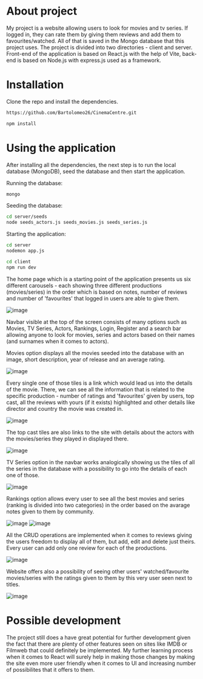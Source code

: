 # About project

My project is a website allowing users to look for movies and tv series. If logged in, they can rate them by giving them reviews and add them to favourites/watched. All of that is saved in the Mongo database that this project uses. The project is divided into two directories - client and server. Front-end of the application is based on React.js with the help of Vite, back-end is based on Node.js with express.js used as a framework.


# Installation

Clone the repo and install the dependencies.
```bash
https://github.com/Bartolomeo26/CinemaCentre.git
```
```bash
npm install
```

# Using the application
After installing all the dependencies, the next step is to run the local database (MongoDB), seed the database and then start the application. 

Running the database:
```bash
mongo
```
Seeding the database:
```bash
cd server/seeds
node seeds_actors.js seeds_movies.js seeds_series.js
```
Starting the application:
```bash
cd server
nodemon app.js
```
```bash
cd client
npm run dev
```
The home page which is a starting point of the application presents us six different carousels - each showing three different productions (movies/series) in the order which is based on notes, number of reviews and number of 'favourites' that logged in users are able to give them.

![image](https://github.com/Bartolomeo26/CinemaCentre/assets/64313992/c9e8b52f-5c9f-4faf-87ef-68574f5a6f6a)

Navbar visible at the top of the screen consists of many options such as Movies, TV Series, Actors, Rankings, Login, Register and a search bar allowing anyone to look for movies, series and actors based on their names (and surnames when it comes to actors).

Movies option displays all the movies seeded into the database with an image, short description, year of release and an average rating. 

![image](https://github.com/Bartolomeo26/CinemaCentre/assets/64313992/d074d026-451d-404e-a5c9-2b2123e7db79)

Every single one of those tiles is a link which would lead us into the details of the movie. There, we can see all the information that is related to the specific production - number of ratings and 'favourites' given by users, top cast, all the reviews with yours (if it exists) highlighted and other details like director and country the movie was created in.

![image](https://github.com/Bartolomeo26/CinemaCentre/assets/64313992/8347045f-2977-4640-8c64-973fa3baaf20)

The top cast tiles are also links to the site with details about the actors with the movies/series they played in displayed there.

![image](https://github.com/Bartolomeo26/CinemaCentre/assets/64313992/175b9a85-bfdf-4d6b-922c-050cbb16544e)

TV Series option in the navbar works analogically showing us the tiles of all the series in the database with a possibility to go into the details of each one of those.

![image](https://github.com/Bartolomeo26/CinemaCentre/assets/64313992/60a3f7b0-899f-4949-81e6-1674fc466d07)

Rankings option allows every user to see all the best movies and series (ranking is divided into two categories) in the order based on the avarage notes given to them by community.

![image](https://github.com/Bartolomeo26/CinemaCentre/assets/64313992/e2910ede-8adc-4b83-a179-64fd4af0d43c)
![image](https://github.com/Bartolomeo26/CinemaCentre/assets/64313992/b8355649-7165-4178-b8ba-c575b6992a4e)


All the CRUD operations are implemented when it comes to reviews giving the users freedom to display all of them, but add, edit and delete just theirs. Every user can add only one review for each of the productions.

![image](https://github.com/Bartolomeo26/CinemaCentre/assets/64313992/e8cbb077-aa2b-4db1-a8f8-0944bd7edb3d)

Website offers also a possibility of seeing other users' watched/favourite movies/series with the ratings given to them by this very user seen next to titles.

![image](https://github.com/Bartolomeo26/CinemaCentre/assets/64313992/f5cb59b1-fd44-4e1d-8ffc-5551498c5d3f)

# Possible development

The project still does a have great potential for further development given the fact that there are plenty of other features seen on sites like IMDB or Filmweb that could definitely be implemented. My further learning process when it comes to React will surely help in making those changes by making the site even more user friendly when it comes to UI and increasing number of possibilites that it offers to them.
